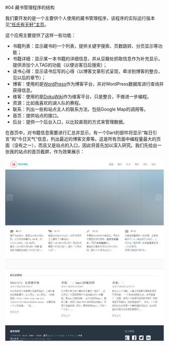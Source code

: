 #04 藏书管理程序的结构

我们要开发的是一个主要供个人使用的藏书管理程序，该程序的实际运行版本见[“任氏有无轩”主页](http://www.rsywx.net)。

这个应用主要提供了这样一些功能：

* 书籍列表：显示藏书的一个列表，提供关键字搜索、页数跳转、分页显示等功能；
* 书籍详细：显示某一本书籍的详细信息，并从豆瓣处抓取信息作为补充显示，提供添加个人TAG的功能（以便访客日后搜索）；
* 读书心得：显示读书后写的心得（以博客文章形式呈现，牵涉到博客的整合，见以后的章节）；
* 博客：使用的是[WordPress](https://wordpress.org/)作为博客平台，并对WordPress数据库进行查询并获得信息。
* 维客：使用的是[DokuWiki](https://www.dokuwiki.org/dokuwiki)作为维客平台，只是整合，不做进一步编程。
* 资源：比如我喜欢的湖人队的赛程。
* 联系：列出一些和站点主人的联系方法，包括Google Map的调用等。
* 首页：提供站点的接口。
* 后台：提供一个后台入口，以比较直观的方式来管理数据。

在首页中，对书籍信息需要进行汇总并显示，有一个Dart的部件将显示“每日引言”和“今日天气”信息，列出最近的博客文章等。这是所有页面中编程量最大的页面（没有之一），而且又是站点的入口，因此将首先加以深入研究。我们先给出一张我的站点的首页截屏，作为效果展示：

![](img/4.1-1.png)